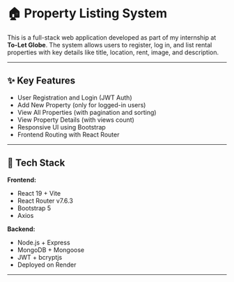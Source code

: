 # 🏠 Property Listing System

This is a full-stack web application developed as part of my internship at **To-Let Globe**. The system allows users to register, log in, and list rental properties with key details like title, location, rent, image, and description.

---

## ✨ Key Features

- User Registration and Login (JWT Auth)
- Add New Property (only for logged-in users)
- View All Properties (with pagination and sorting)
- View Property Details (with views count)
- Responsive UI using Bootstrap
- Frontend Routing with React Router

---

## 🔧 Tech Stack

**Frontend:**
- React 19 + Vite
- React Router v7.6.3
- Bootstrap 5
- Axios

**Backend:**
- Node.js + Express
- MongoDB + Mongoose
- JWT + bcryptjs
- Deployed on Render

---


